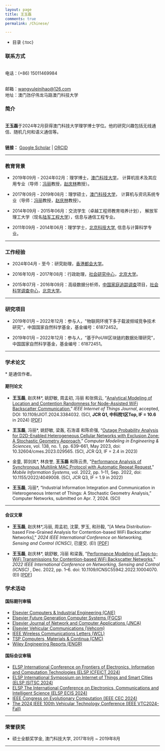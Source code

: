 ```yaml
---
layout: page
title: 王玉磊
comments: true
permalink: /Chinese/

---
```


* 目录
{:toc}

### 联系方式

<br> 电话：(+86) 15011469984
<!--<br> 微信: macaumust2017--> 
<br> 邮箱：<wangyuleinihao@126.com>
<br> 地址：澳门氹仔伟龙马路澳门科技大学
 
### 简介
 
<br>**王玉磊**于2024年2月获得澳门科技大学理学博士学位。他的研究兴趣包括无线通信、随机几何和语义通信等。

<!--<br> **邮箱：** <wangyuleinihao@126.com> --> 
&emsp; 
<br> **链接：** [Google Scholar](https://scholar.google.com/citations?user=jI5bF5QAAAAJ&hl=zh-CN) | [ORCID](https://orcid.org/0000-0002-6246-7621) &emsp;

---
### 教育背景

* 2019年09月 - 2024年02月：理学博士，[澳门科技大学](https://www.must.edu.mo/)， 计算机技术及其应用专业（导师：[冯丽](https://www.must.edu.mo/scse/staff/fengli)教授，[赵庆林](https://www.must.edu.mo/scse/staff/zhao-qing-lin)教授）。

* 2017年09月 - 2019年08月：理学硕士，[澳门科技大学](https://www.must.edu.mo/)， 计算机与资讯系统专业（导师：[冯丽](https://www.must.edu.mo/scse/staff/fengli)教授，[赵庆林](https://www.must.edu.mo/scse/staff/zhao-qing-lin)教授）。

* 2014年09月 - 2015年06月：交流学生（卓越工程师教育培养计划）， 解放军理工大学（现名[陆军工程大学](https://www.aeu.edu.cn/main.htm)），信息与通信工程专业。

* 2011年09月 - 2014年06月：理学学士，[北京科技大学](https://www.ustb.edu.cn/), 信息与计算科学专业。

---

### 工作经验
  
* 2024年04月 - 至今：研究助理，[香港都会大学](https://www.hkmu.edu.hk/)。

* 2016年10月 - 2017年08月：行政助理，[社会研究中心](https://csr.pku.edu.cn/)，[北京大学](https://pku.edu.cn/)。

* 2015年07月 - 2016年09月：高级数据分析师，[中国家庭追踪调查](https://www.isss.pku.edu.cn/cfps/)项目，[社会科学调查中心](https://www.isss.pku.edu.cn/)，[北京大学](https://pku.edu.cn/)。
  
---

### 研究项目

* 2019年01月 – 2022年12月：参与人，"物联网环境下多子载波频域竞争技术研究"，中国国家自然科学基金，基金编号：61872452。

* 2019年01月 – 2022年12月：参与人，“基于PoUW区块链的数据处理研究”，中国国家自然科学基金，基金编号：61872451。

---


### 学术论文
\* 是通信作者。
#### 期刊论文

* **王玉磊**, 赵庆林\*, 姚舒敏, 周孟初, 冯丽 和张佩云, “[Analytical Modeling of Location and Contention Randomness for Node-Assisted WiFi Backscatter Communication](https://ieeexplore.ieee.org/document/10488089),” *IEEE Internet of Things Journal*, accepted, DOI: 10.1109/JIOT.2024.3384032. (SCI, **JCR Q1, 中科院1区Top, IF = 10.6** in 2024) [[PDF](https://github.com/wang-yulei/LoCoR)]

* **王玉磊**,  冯丽\*, 姚舒敏, 梁轰, 石浩谞 和陈俞强, “[Outage Probability Analysis for D2D-Enabled Heterogeneous Cellular Networks with Exclusion Zone: A Stochastic Geometry Approach](https://www.techscience.com/CMES/v138n1/54254),” *Computer Modeling in Engineering & Sciences*, vol. 138, no. 1, pp. 639–661, May 2023, doi: 10.32604/cmes.2023.029565. (SCI, JCR Q3, IF = 2.4 in 2023)

* 金童, 郭剑岚\*, 林良誉, **王玉磊** 和陈云贵, "[Performance Analysis of Synchronous Multilink MAC Protocol with Automatic Repeat Request](https://www.hindawi.com/journals/misy/2022/4049008/)," *Mobile Information Systems*, vol. 2022, pp. 1–11, Sep. 2022, doi: 10.1155/2022/4049008. (SCI, JCR Q3, IF = 1.9 in 2022)

* **王玉磊**, 冯丽\*, “Industrial Information Integration and Communication in Heterogeneous Internet of Things: A Stochastic Geometry Analysis,” Computer Networks, submitted on Apr. 7, 2024. (SCI) 
                                
---

#### 会议文章
* **王玉磊**, 赵庆林\*,冯丽, 周孟初, 沈蒙, 罗玉, 和孙毅,  "[A Meta Distribution-based Fine-Grained Analysis for Contention-based WiFi Backscatter Networks]," *2024 IEEE International Conference on Networking, Sensing and Control (ICNSC)*, 已提交. (EI) [[PDF](https://github.com/wang-yulei/wang-yulei.github.io/blob/master/papers/ICNSC24_Meta_240530.pdf)] 

* **王玉磊**, 赵庆林\*, 姚舒敏, 冯丽 和梁轰, "[Performance Modeling of Tags-to-WiFi Transmissions for Contention-based WiFi Backscatter Networks](https://ieeexplore.ieee.org/document/10004070)," *2022 IEEE International Conference on Networking, Sensing and Control (ICNSC)* , Dec. 2022, pp. 1–6. doi: 10.1109/ICNSC55942.2022.10004070. (EI) [[PDF](https://github.com/wang-yulei/wang-yulei.github.io/blob/master/papers/ICNSC22_NWB_220815.pdf)]

<!--### 专利

* x-->

### 学术活动

#### 国际期刊审稿

* [Elsevier Computers & Industrial Engineering (CAIE)](https://www.sciencedirect.com/journal/computers-and-industrial-engineering)
* [Elsevier Future Generation Computer Systems (FGCS)](https://www.sciencedirect.com/journal/future-generation-computer-systems)
* [Elsevier Journal of Network and Computer Applications (JNCA)](https://www.editorialmanager.com/jnca/default2.aspx)
* [Elsevier Vehicular Communications (Vehcom)](https://www.sciencedirect.com/journal/vehicular-communications)
* [IEEE Wireless Communications Letters (WCL)](https://www.comsoc.org/publications/journals/ieee-wcl)
* [TSP Computers, Materials & Continua (CMC)](https://www.techscience.com/journal/cmc)
* [Wiley Engineering Reports (ENGR)](https://onlinelibrary.wiley.com/journal/25778196)

#### 国际会议审稿

* [ELSP International Conference on Frontiers of Electronics, Information and Computation Technologies (ELSP ICFEICT 2024)](https://www.feict.net/)
* [ELSP International Symposium on Internet of Things and Smart Cities (ELSP ISITSC 2024)](https://www.isitsc.org/)
* [ELSP The International Conference on Electronics, Communications and Intelligent Science (ELSP ECIS 2024)](https://www.icecis.org/)
* [IEEE Congress on Evolutionary Computation (IEEE CEC 2024)](https://www.aconf.org/conf_193157.html)
* [The 2024 IEEE 100th Vehicular Technology Conference (IEEE VTC2024-Fall)](https://events.vtsociety.org/vtc2024-fall/)

---

### 荣誉获奖

*  硕士全额奖学金, 澳门科技大学, 2017年9月 ~ 2019年8月

---
